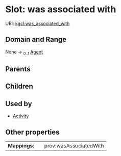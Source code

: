 
# Slot: was associated with




URI: [kgcl:was_associated_with](http://w3id.org/kgcl/was_associated_with)


## Domain and Range

None &#8594;  <sub>0..1</sub> [Agent](Agent.md)

## Parents


## Children


## Used by

 * [Activity](Activity.md)

## Other properties

|  |  |  |
| --- | --- | --- |
| **Mappings:** | | prov:wasAssociatedWith |

